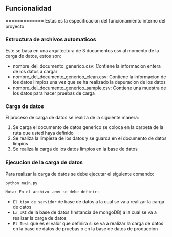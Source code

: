 ## Funcionalidad
=============
Estas es la especificacion del funcionamiento interno del proyecto

### Estructura de archivos automaticos
Este se basa en una arquitectura de 3 documentos csv al momento de la carga de datos, estos son:
- nombre_del_documento_generico.csv: Contiene la informacion entera de los datos a cargar
- nombre_del_documento_generico_clean.csv: Contiene la informacion de los datos limpios una vez que se ha realizado la depuracion de los datos
- nombre_del_documento_generico_sample.csv: Contiene una muestra de los datos para hacer pruebas de carga

### Carga de datos
El proceso de carga de datos se realiza de la siguiente manera:
1. Se carga el documento de datos generico se coloca en la carpeta de la ruta que usted haya definido
2. Se realiza la limpieza de los datos y se guarda en el documento de datos limpios
3. Se realiza la carga de los datos limpios en la base de datos

### Ejecucion de la carga de datos
Para realizar la carga de datos se debe ejecutar el siguiente comando:
```
python main.py
```
`Nota: En el archivo .env se debe definir: `
- `El tipo de servidor` de base de datos a la cual se va a realizar la carga de datos
- `La URI` de la base de datos (Instancia de mongoDB) a la cual se va a realizar la carga de datos
- `El Test` que es el valor que definira si se va a realizar la carga de datos en la base de datos de pruebas o en la base de datos de produccion

    